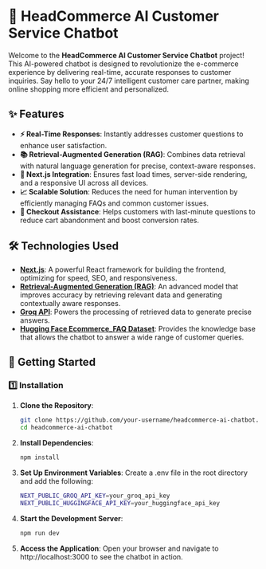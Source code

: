 # 🛒 HeadCommerce AI Customer Service Chatbot

Welcome to the **HeadCommerce AI Customer Service Chatbot** project! This AI-powered chatbot is designed to revolutionize the e-commerce experience by delivering real-time, accurate responses to customer inquiries. Say hello to your 24/7 intelligent customer care partner, making online shopping more efficient and personalized.

## ✨ Features

- **⚡ Real-Time Responses**: Instantly addresses customer questions to enhance user satisfaction.
- **📚 Retrieval-Augmented Generation (RAG)**: Combines data retrieval with natural language generation for precise, context-aware responses.
- **🚀 Next.js Integration**: Ensures fast load times, server-side rendering, and a responsive UI across all devices.
- **📈 Scalable Solution**: Reduces the need for human intervention by efficiently managing FAQs and common customer issues.
- **🛒 Checkout Assistance**: Helps customers with last-minute questions to reduce cart abandonment and boost conversion rates.

## 🛠️ Technologies Used

- **[Next.js](https://nextjs.org/)**: A powerful React framework for building the frontend, optimizing for speed, SEO, and responsiveness.
- **[Retrieval-Augmented Generation (RAG)](https://huggingface.co/blog/rag)**: An advanced model that improves accuracy by retrieving relevant data and generating contextually aware responses.
- **[Groq API](https://groq.com/)**: Powers the processing of retrieved data to generate precise answers.
- **[Hugging Face Ecommerce_FAQ Dataset](https://huggingface.co/datasets)**: Provides the knowledge base that allows the chatbot to answer a wide range of customer queries.

## 🚀 Getting Started

### 1️⃣ Installation

1. **Clone the Repository**:
   ```bash
   git clone https://github.com/your-username/headcommerce-ai-chatbot.git
   cd headcommerce-ai-chatbot
2. **Install Dependencies**:
   ```bash
   npm install
3. **Set Up Environment Variables**:
   Create a .env file in the root directory and add the following:
   ```bash
   NEXT_PUBLIC_GROQ_API_KEY=your_groq_api_key
   NEXT_PUBLIC_HUGGINGFACE_API_KEY=your_huggingface_api_key
4. **Start the Development Server**:
   ```bash
   npm run dev
5. **Access the Application**:
   Open your browser and navigate to http://localhost:3000 to see the chatbot in action.


  



